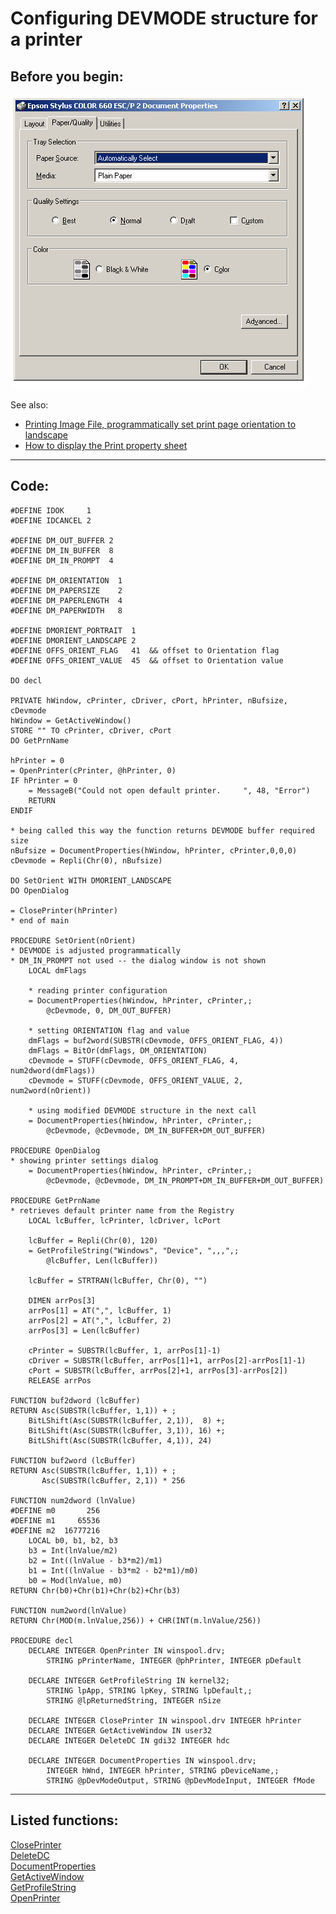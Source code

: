 <link rel="stylesheet" type="text/css" href="../css/win32api.css">  
<link rel="stylesheet" href="https://cdnjs.cloudflare.com/ajax/libs/font-awesome/4.7.0/css/font-awesome.min.css">

# Configuring DEVMODE structure for a printer

## Before you begin:
![](../images/prnprop.png)  

See also:

* [Printing Image File, programmatically set print page orientation to landscape](sample_555.md)  
* [How to display the Print property sheet](sample_531.md)  
  
***  


## Code:
```foxpro  
#DEFINE IDOK     1
#DEFINE IDCANCEL 2

#DEFINE DM_OUT_BUFFER 2
#DEFINE DM_IN_BUFFER  8
#DEFINE DM_IN_PROMPT  4

#DEFINE DM_ORIENTATION  1
#DEFINE DM_PAPERSIZE    2
#DEFINE DM_PAPERLENGTH  4
#DEFINE DM_PAPERWIDTH   8

#DEFINE DMORIENT_PORTRAIT  1
#DEFINE DMORIENT_LANDSCAPE 2
#DEFINE OFFS_ORIENT_FLAG   41  && offset to Orientation flag
#DEFINE OFFS_ORIENT_VALUE  45  && offset to Orientation value

DO decl

PRIVATE hWindow, cPrinter, cDriver, cPort, hPrinter, nBufsize, cDevmode
hWindow = GetActiveWindow()
STORE "" TO cPrinter, cDriver, cPort
DO GetPrnName

hPrinter = 0
= OpenPrinter(cPrinter, @hPrinter, 0)
IF hPrinter = 0
	= MessageB("Could not open default printer.     ", 48, "Error")
	RETURN
ENDIF

* being called this way the function returns DEVMODE buffer required size
nBufsize = DocumentProperties(hWindow, hPrinter, cPrinter,0,0,0)
cDevmode = Repli(Chr(0), nBufsize)

DO SetOrient WITH DMORIENT_LANDSCAPE
DO OpenDialog

= ClosePrinter(hPrinter)
* end of main

PROCEDURE SetOrient(nOrient)
* DEVMODE is adjusted programmatically
* DM_IN_PROMPT not used -- the dialog window is not shown
	LOCAL dmFlags

	* reading printer configuration
	= DocumentProperties(hWindow, hPrinter, cPrinter,;
		@cDevmode, 0, DM_OUT_BUFFER)

	* setting ORIENTATION flag and value
	dmFlags = buf2word(SUBSTR(cDevmode, OFFS_ORIENT_FLAG, 4))
	dmFlags = BitOr(dmFlags, DM_ORIENTATION)
	cDevmode = STUFF(cDevmode, OFFS_ORIENT_FLAG, 4, num2dword(dmFlags))
	cDevmode = STUFF(cDevmode, OFFS_ORIENT_VALUE, 2, num2word(nOrient))

	* using modified DEVMODE structure in the next call
	= DocumentProperties(hWindow, hPrinter, cPrinter,;
		@cDevmode, @cDevmode, DM_IN_BUFFER+DM_OUT_BUFFER)

PROCEDURE OpenDialog
* showing printer settings dialog
	= DocumentProperties(hWindow, hPrinter, cPrinter,;
		@cDevmode, @cDevmode, DM_IN_PROMPT+DM_IN_BUFFER+DM_OUT_BUFFER)

PROCEDURE GetPrnName
* retrieves default printer name from the Registry
	LOCAL lcBuffer, lcPrinter, lcDriver, lcPort

	lcBuffer = Repli(Chr(0), 120)
	= GetProfileString("Windows", "Device", ",,,",;
		@lcBuffer, Len(lcBuffer))

	lcBuffer = STRTRAN(lcBuffer, Chr(0), "")

	DIMEN arrPos[3]
	arrPos[1] = AT(",", lcBuffer, 1)
	arrPos[2] = AT(",", lcBuffer, 2)
	arrPos[3] = Len(lcBuffer)

	cPrinter = SUBSTR(lcBuffer, 1, arrPos[1]-1)
	cDriver = SUBSTR(lcBuffer, arrPos[1]+1, arrPos[2]-arrPos[1]-1)
	cPort = SUBSTR(lcBuffer, arrPos[2]+1, arrPos[3]-arrPos[2])
	RELEASE arrPos

FUNCTION buf2dword (lcBuffer)
RETURN Asc(SUBSTR(lcBuffer, 1,1)) + ;
	BitLShift(Asc(SUBSTR(lcBuffer, 2,1)),  8) +;
	BitLShift(Asc(SUBSTR(lcBuffer, 3,1)), 16) +;
	BitLShift(Asc(SUBSTR(lcBuffer, 4,1)), 24)

FUNCTION buf2word (lcBuffer)
RETURN Asc(SUBSTR(lcBuffer, 1,1)) + ;
       Asc(SUBSTR(lcBuffer, 2,1)) * 256

FUNCTION num2dword (lnValue)
#DEFINE m0       256
#DEFINE m1     65536
#DEFINE m2  16777216
	LOCAL b0, b1, b2, b3
	b3 = Int(lnValue/m2)
	b2 = Int((lnValue - b3*m2)/m1)
	b1 = Int((lnValue - b3*m2 - b2*m1)/m0)
	b0 = Mod(lnValue, m0)
RETURN Chr(b0)+Chr(b1)+Chr(b2)+Chr(b3)

FUNCTION num2word(lnValue)
RETURN Chr(MOD(m.lnValue,256)) + CHR(INT(m.lnValue/256))

PROCEDURE decl
	DECLARE INTEGER OpenPrinter IN winspool.drv;
		STRING pPrinterName, INTEGER @phPrinter, INTEGER pDefault

	DECLARE INTEGER GetProfileString IN kernel32;
		STRING lpApp, STRING lpKey, STRING lpDefault,;
		STRING @lpReturnedString, INTEGER nSize

	DECLARE INTEGER ClosePrinter IN winspool.drv INTEGER hPrinter
	DECLARE INTEGER GetActiveWindow IN user32
	DECLARE INTEGER DeleteDC IN gdi32 INTEGER hdc

	DECLARE INTEGER DocumentProperties IN winspool.drv;
		INTEGER hWnd, INTEGER hPrinter, STRING pDeviceName,;
		STRING @pDevModeOutput, STRING @pDevModeInput, INTEGER fMode  
```  
***  


## Listed functions:
[ClosePrinter](../libraries/winspool.drv/ClosePrinter.md)  
[DeleteDC](../libraries/gdi32/DeleteDC.md)  
[DocumentProperties](../libraries/winspool.drv/DocumentProperties.md)  
[GetActiveWindow](../libraries/user32/GetActiveWindow.md)  
[GetProfileString](../libraries/kernel32/GetProfileString.md)  
[OpenPrinter](../libraries/winspool.drv/OpenPrinter.md)  
